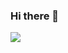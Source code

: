 ### Hi there 👋

<img src="https://github.com/Lara99n/68747470733a2f2f6d65646961332e67697068792e636f6d2f6d656469612f4c3152317476493973766b495777705659722f67697068792e6769663f6369643d3739306237363131346336613161613238306336623239666664613436616536643965656630.gif"/>
